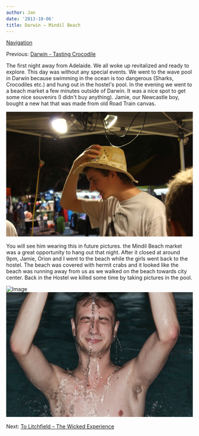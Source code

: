 ```yaml
---
author: Jan
date: '2013-10-06'
title: Darwin – Mindil Beach
---
```


[Navigation](/posts/30-der-stuart-highway/)

Previous: [Darwin - Tasting Crocodile](../day_01)

The first night away from Adelaide. We all woke up revitalized and ready to
explore. This day was without any special events. We went to the wave pool in
Darwin because swimming in the ocean is too dangerous (Sharks, Crocodiles etc.)
and hung out in the hostel's pool. In the evening we went to a beach market a
few minutes outside of Darwin. It was a nice spot to get some nice souvenirs
(I didn't buy anything). Jamie, our Newcastle boy, bought a new hat that was
made from old Road Train canvas.

![Image](./images/jamies_hat.jpg)

You will see him wearing this in future pictures. the Mindil Beach market was a
great opportunity to hang out that night. After it closed at around 9pm, Jamie,
Orion and I went to the beach while the girls went back to the hostel.
The beach was covered with hermit crabs and it looked like the beach was
running away from us as we walked on the beach towards city center. Back in the
Hostel we killed some time by taking pictures in the pool.

![Image](./images/splash.jpg)
![Image](./images/orion.jpg)

Next: [To Litchfield – The Wicked Experience](../day_03)

